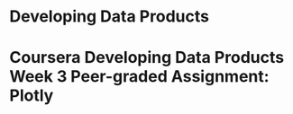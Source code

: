 # Developing Data Products
# Coursera Developing Data Products Week 3 Peer-graded Assignment: Plotly

